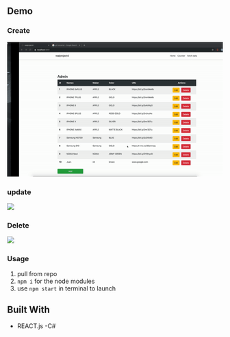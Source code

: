 
## Demo

### Create
![](work/gif/create.gif)

### update
![](Update.gif)

### Delete
![](Delete.gif)

### Usage

1. pull from repo
2. `npm i` for the node modules
3. use `npm start` in terminal to launch
   

## Built With

- REACT.js
-C#
